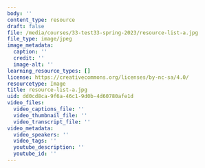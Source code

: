 ```yaml
---
body: ''
content_type: resource
draft: false
file: /media/courses/33-test33-spring-2023/resource-list-a.jpg
file_type: image/jpeg
image_metadata:
  caption: ''
  credit: ''
  image-alt: ''
learning_resource_types: []
license: https://creativecommons.org/licenses/by-nc-sa/4.0/
resourcetype: Image
title: resource-list-a.jpg
uid: dd0cd8ca-9f6a-46c1-9d0b-4d60780afe1d
video_files:
  video_captions_file: ''
  video_thumbnail_file: ''
  video_transcript_file: ''
video_metadata:
  video_speakers: ''
  video_tags: ''
  youtube_description: ''
  youtube_id: ''
---
```

